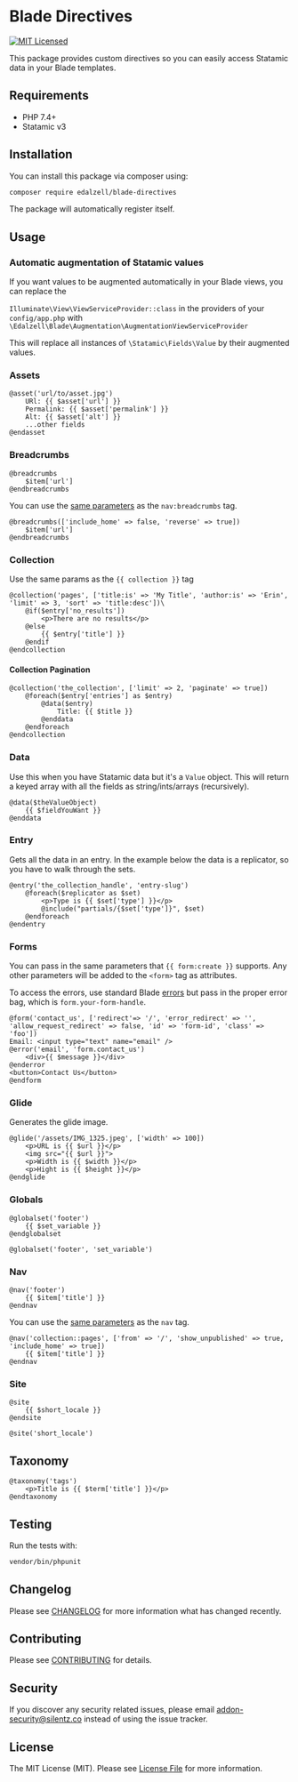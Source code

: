 # Blade Directives

[![MIT Licensed](https://img.shields.io/badge/license-MIT-brightgreen.svg?style=flat-square)](LICENSE.md)

This package provides custom directives so you can easily access Statamic data in your Blade templates.

## Requirements

- PHP 7.4+
- Statamic v3

## Installation

You can install this package via composer using:

```bash
composer require edalzell/blade-directives
```

The package will automatically register itself.

## Usage

### Automatic augmentation of Statamic values

If you want values to be augmented automatically in your Blade views, you can replace the

`Illuminate\View\ViewServiceProvider::class` in the providers of your `config/app.php` with `\Edalzell\Blade\Augmentation\AugmentationViewServiceProvider`

This will replace all instances of `\Statamic\Fields\Value` by their augmented values.

### Assets

```blade
@asset('url/to/asset.jpg')
    URl: {{ $asset['url'] }}
    Permalink: {{ $asset['permalink'] }}
    Alt: {{ $asset['alt'] }}
    ...other fields
@endasset
```

### Breadcrumbs

```blade
@breadcrumbs
    $item['url']
@endbreadcrumbs
```

You can use the [same parameters](https://statamic.dev/tags/nav-breadcrumbs#parameters) as the `nav:breadcrumbs` tag.

```blade
@breadcrumbs(['include_home' => false, 'reverse' => true])
    $item['url']
@endbreadcrumbs
```

### Collection

Use the same params as the `{{ collection }}` tag

```blade
@collection('pages', ['title:is' => 'My Title', 'author:is' => 'Erin', 'limit' => 3, 'sort' => 'title:desc'])\
    @if($entry['no_results'])
        <p>There are no results</p>
    @else
        {{ $entry['title'] }}
    @endif
@endcollection
```

#### Collection Pagination
```blade
@collection('the_collection', ['limit' => 2, 'paginate' => true])
    @foreach($entry['entries'] as $entry)
        @data($entry)
            Title: {{ $title }}
        @enddata
    @endforeach
@endcollection
```
### Data

Use this when you have Statamic data but it's a `Value` object. This will return a keyed array with all the fields as string/ints/arrays (recursively).

```blade
@data($theValueObject)
    {{ $fieldYouWant }}
@enddata
```

### Entry

Gets all the data in an entry. In the example below the data is a replicator, so you have to walk through the sets.

```blade
@entry('the_collection_handle', 'entry-slug')
    @foreach($replicator as $set)
        <p>Type is {{ $set['type'] }}</p>
        @include("partials/{$set['type']}", $set)
    @endforeach
@endentry
```
### Forms

You can pass in the  same parameters that `{{ form:create }}` supports.
Any other parameters will be added to the `<form>` tag as attributes.

To access the errors, use standard Blade [errors](https://laravel.com/docs/8.x/blade#validation-errors)
but pass in the proper error bag, which is `form.your-form-handle`.

```blade
@form('contact_us', ['redirect'=> '/', 'error_redirect' => '', 'allow_request_redirect' => false, 'id' => 'form-id', 'class' => 'foo'])
Email: <input type="text" name="email" />
@error('email', 'form.contact_us')
    <div>{{ $message }}</div>
@enderror
<button>Contact Us</button>
@endform
```

### Glide

Generates the glide image.

```blade
@glide('/assets/IMG_1325.jpeg', ['width' => 100])
    <p>URL is {{ $url }}</p>
    <img src="{{ $url }}">
    <p>Width is {{ $width }}</p>
    <p>Hight is {{ $height }}</p>
@endglide
```


### Globals

```blade
@globalset('footer')
    {{ $set_variable }}
@endglobalset

@globalset('footer', 'set_variable')
```

### Nav

```blade
@nav('footer')
    {{ $item['title'] }}
@endnav
```

You can use the [same parameters](https://statamic.dev/tags/nav#parameters) as the `nav` tag.

```blade
@nav('collection::pages', ['from' => '/', 'show_unpublished' => true, 'include_home' => true])
    {{ $item['title'] }}
@endnav
```

### Site

```blade
@site
    {{ $short_locale }}
@endsite
```

```blade
@site('short_locale')
```

## Taxonomy

```blade
@taxonomy('tags')
    <p>Title is {{ $term['title'] }}</p>
@endtaxonomy
```

## Testing

Run the tests with:

```bash
vendor/bin/phpunit
```

## Changelog

Please see [CHANGELOG](CHANGELOG.md) for more information what has changed recently.

## Contributing

Please see [CONTRIBUTING](CONTRIBUTING.md) for details.

## Security

If you discover any security related issues, please email [addon-security@silentz.co](mailto:addon-security@silentz.co) instead of using the issue tracker.

## License

The MIT License (MIT). Please see [License File](LICENSE) for more information.
